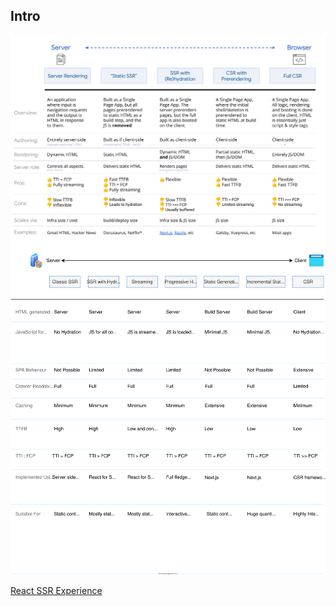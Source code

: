 ## Intro

<div style="background:white;">

![patterns](./assets/renderer-patterns.svg)

![case](./assets/renderer-usecase.svg)

</div>

[React SSR Experience](https://github.com/joeyguo/blog/issues/9)
